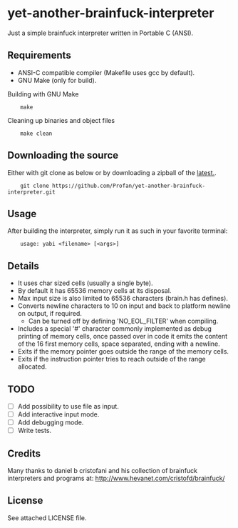 yet-another-brainfuck-interpreter
=================================

Just a simple brainfuck interpreter written in Portable C (ANSI).

Requirements
------------

* ANSI-C compatible compiler (Makefile uses gcc by default).
* GNU Make (only for build).


Building with GNU Make

		make
		
Cleaning up binaries and object files

		make clean

Downloading the source
------------

Either with git clone as below or by downloading a zipball of the [latest.](https://github.com/Profan/yet-another-brainfuck-interpreter/archive/master.zip).

		git clone https://github.com/Profan/yet-another-brainfuck-interpreter.git

Usage
------------
After building the interpreter, simply run it as such in your favorite terminal:

		usage: yabi <filename> [<args>]

Details
------------
* It uses char sized cells (usually a single byte).
* By default it has 65536 memory cells at its disposal.
* Max input size is also limited to 65536 characters (brain.h has defines).
* Converts newline characters to 10 on input and back to platform newline on output, if required.
    * Can be turned off by defining 'NO_EOL_FILTER' when compiling.
* Includes a special '#' character commonly implemented as debug printing of memory cells, once passed over in code it emits the content of the 16 first memory cells, space separated, ending with a newline.
* Exits if the memory pointer goes outside the range of the memory cells.
* Exits if the instruction pointer tries to reach outside of the range allocated. 

TODO
------------
- [ ] Add possibility to use file as input.
- [ ] Add interactive input mode.
- [ ] Add debugging mode.
- [ ] Write tests.

Credits
------------
Many thanks to daniel b cristofani and his collection of brainfuck interpreters and programs at:
	http://www.hevanet.com/cristofd/brainfuck/

License
------------
See attached LICENSE file.

